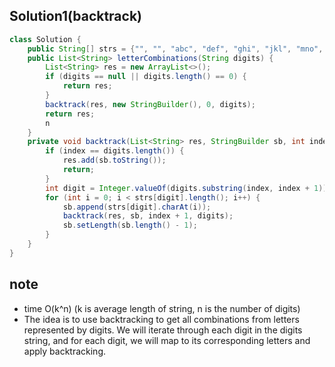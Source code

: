 ## Solution1(backtrack)
``` java
class Solution {
    public String[] strs = {"", "", "abc", "def", "ghi", "jkl", "mno", "pqrs", "tuv", "wxyz"};
    public List<String> letterCombinations(String digits) {
        List<String> res = new ArrayList<>();
        if (digits == null || digits.length() == 0) {
            return res;
        }
        backtrack(res, new StringBuilder(), 0, digits);
        return res;
        n
    }
    private void backtrack(List<String> res, StringBuilder sb, int index, String digits) {
        if (index == digits.length()) {
            res.add(sb.toString());
            return;
        }
        int digit = Integer.valueOf(digits.substring(index, index + 1));
        for (int i = 0; i < strs[digit].length(); i++) {
            sb.append(strs[digit].charAt(i));
            backtrack(res, sb, index + 1, digits);
            sb.setLength(sb.length() - 1);
        }
    }
}
```
## note
* time O(k^n) (k is average length of string, n is the number of digits)
* The idea is to use backtracking to get all combinations from letters represented by digits. We will iterate through each 
digit in the digits string, and for each digit, we will map to its corresponding letters and apply backtracking. 
